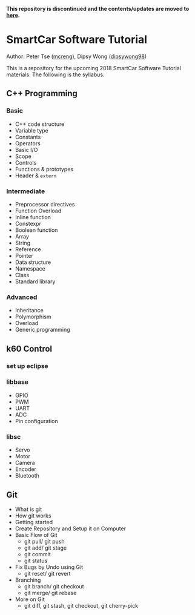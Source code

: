 **This repository is discontinued and the contents/updates are moved to [here](https://github.com/hkust-smartcar/tutorials).**

# SmartCar Software Tutorial

Author: Peter Tse ([mcreng](http://www.github.com/mcreng)), Dipsy Wong ([dipsywong98](http://www.github.com/dipsywong98))

This is a repository for the upcoming 2018 SmartCar Software Tutorial materials. The following is the syllabus.

## C++ Programming

### Basic

- C++ code structure
- Variable type
- Constants
- Operators
- Basic I/O
- Scope
- Controls
- Functions & prototypes
- Header & `extern`

### Intermediate

- Preprocessor directives
- Function Overload
- Inline function
- Constexpr
- Boolean function
- Array
- String
- Reference
- Pointer
- Data structure
- Namespace
- Class
- Standard library

### Advanced

- Inheritance
- Polymorphism
- Overload
- Generic programming

## k60 Control

### set up eclipse

### libbase

- GPIO
- PWM
- UART
- ADC
- Pin configuration

### libsc

- Servo
- Motor
- Camera
- Encoder
- Bluetooth

## Git

- What is git
- How git works
- Getting started
- Create Repository and Setup it on Computer
- Basic Flow of Git
  - git pull/ git push
  - git add/ git stage
  - git commit
  - git status
- Fix Bugs by Undo using Git
  - git reset/ git revert
- Branching
  - git branch/ git checkout
  - git merge/ git rebase
- More on Git
  - git diff, git stash, git checkout, git cherry-pick
